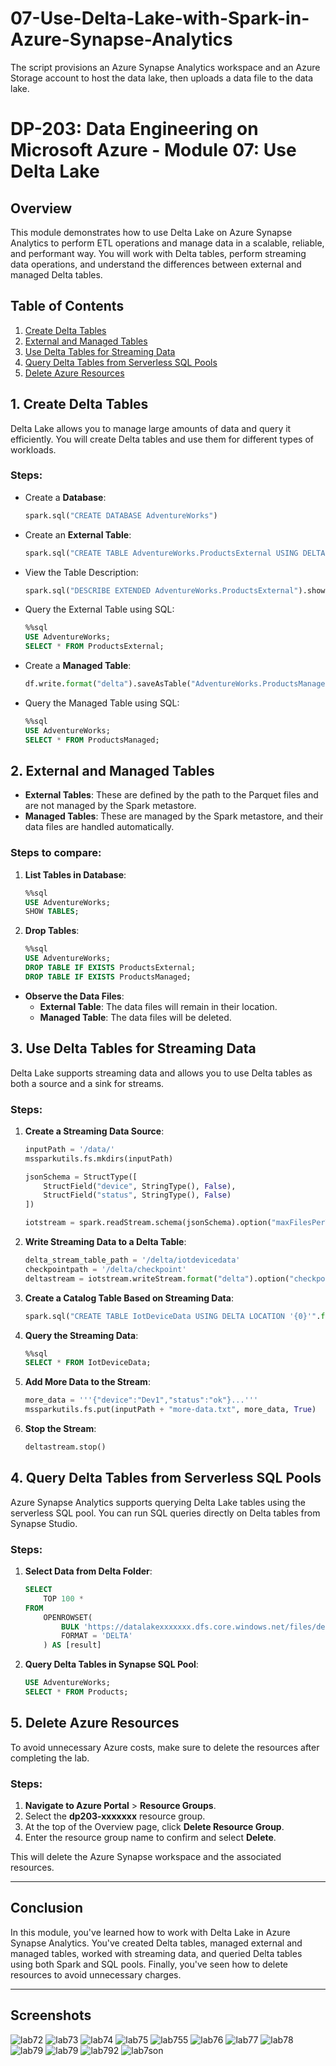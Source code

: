 # 07-Use-Delta-Lake-with-Spark-in-Azure-Synapse-Analytics
The script provisions an Azure Synapse Analytics workspace and an Azure Storage account to host the data lake, then uploads a data file to the data lake.

# DP-203: Data Engineering on Microsoft Azure - Module 07: Use Delta Lake

## Overview

This module demonstrates how to use Delta Lake on Azure Synapse Analytics to perform ETL operations and manage data in a scalable, reliable, and performant way. You will work with Delta tables, perform streaming data operations, and understand the differences between external and managed Delta tables.

## Table of Contents

1. [Create Delta Tables](#create-delta-tables)
2. [External and Managed Tables](#external-and-managed-tables)
3. [Use Delta Tables for Streaming Data](#use-delta-tables-for-streaming-data)
4. [Query Delta Tables from Serverless SQL Pools](#query-delta-tables-from-serverless-sql-pools)
5. [Delete Azure Resources](#delete-azure-resources)

## 1. Create Delta Tables

Delta Lake allows you to manage large amounts of data and query it efficiently. You will create Delta tables and use them for different types of workloads. 

### Steps:
- Create a **Database**:
    ```python
    spark.sql("CREATE DATABASE AdventureWorks")
    ```

- Create an **External Table**:
    ```python
    spark.sql("CREATE TABLE AdventureWorks.ProductsExternal USING DELTA LOCATION '{0}'".format(delta_table_path))
    ```

- View the Table Description:
    ```python
    spark.sql("DESCRIBE EXTENDED AdventureWorks.ProductsExternal").show(truncate=False)
    ```

- Query the External Table using SQL:
    ```sql
    %%sql
    USE AdventureWorks;
    SELECT * FROM ProductsExternal;
    ```

- Create a **Managed Table**:
    ```python
    df.write.format("delta").saveAsTable("AdventureWorks.ProductsManaged")
    ```

- Query the Managed Table using SQL:
    ```sql
    %%sql
    USE AdventureWorks;
    SELECT * FROM ProductsManaged;
    ```

## 2. External and Managed Tables

- **External Tables**: These are defined by the path to the Parquet files and are not managed by the Spark metastore.
- **Managed Tables**: These are managed by the Spark metastore, and their data files are handled automatically.

### Steps to compare:
1. **List Tables in Database**:
    ```sql
    %%sql
    USE AdventureWorks;
    SHOW TABLES;
    ```

2. **Drop Tables**:
    ```sql
    %%sql
    USE AdventureWorks;
    DROP TABLE IF EXISTS ProductsExternal;
    DROP TABLE IF EXISTS ProductsManaged;
    ```

- **Observe the Data Files**:
    - **External Table**: The data files will remain in their location.
    - **Managed Table**: The data files will be deleted.

## 3. Use Delta Tables for Streaming Data

Delta Lake supports streaming data and allows you to use Delta tables as both a source and a sink for streams.

### Steps:
1. **Create a Streaming Data Source**:
    ```python
    inputPath = '/data/'
    mssparkutils.fs.mkdirs(inputPath)

    jsonSchema = StructType([
        StructField("device", StringType(), False),
        StructField("status", StringType(), False)
    ])

    iotstream = spark.readStream.schema(jsonSchema).option("maxFilesPerTrigger", 1).json(inputPath)
    ```

2. **Write Streaming Data to a Delta Table**:
    ```python
    delta_stream_table_path = '/delta/iotdevicedata'
    checkpointpath = '/delta/checkpoint'
    deltastream = iotstream.writeStream.format("delta").option("checkpointLocation", checkpointpath).start(delta_stream_table_path)
    ```

3. **Create a Catalog Table Based on Streaming Data**:
    ```python
    spark.sql("CREATE TABLE IotDeviceData USING DELTA LOCATION '{0}'".format(delta_stream_table_path))
    ```

4. **Query the Streaming Data**:
    ```sql
    %%sql
    SELECT * FROM IotDeviceData;
    ```

5. **Add More Data to the Stream**:
    ```python
    more_data = '''{"device":"Dev1","status":"ok"}...'''
    mssparkutils.fs.put(inputPath + "more-data.txt", more_data, True)
    ```

6. **Stop the Stream**:
    ```python
    deltastream.stop()
    ```

## 4. Query Delta Tables from Serverless SQL Pools

Azure Synapse Analytics supports querying Delta Lake tables using the serverless SQL pool. You can run SQL queries directly on Delta tables from Synapse Studio.

### Steps:
1. **Select Data from Delta Folder**:
    ```sql
    SELECT
        TOP 100 *
    FROM
        OPENROWSET(
            BULK 'https://datalakexxxxxxx.dfs.core.windows.net/files/delta/products-delta/',
            FORMAT = 'DELTA'
        ) AS [result]
    ```

2. **Query Delta Tables in Synapse SQL Pool**:
    ```sql
    USE AdventureWorks;
    SELECT * FROM Products;
    ```

## 5. Delete Azure Resources

To avoid unnecessary Azure costs, make sure to delete the resources after completing the lab.

### Steps:
1. **Navigate to Azure Portal** > **Resource Groups**.
2. Select the **dp203-xxxxxxx** resource group.
3. At the top of the Overview page, click **Delete Resource Group**.
4. Enter the resource group name to confirm and select **Delete**.

This will delete the Azure Synapse workspace and the associated resources.

---

## Conclusion

In this module, you've learned how to work with Delta Lake in Azure Synapse Analytics. You've created Delta tables, managed external and managed tables, worked with streaming data, and queried Delta tables using both Spark and SQL pools. Finally, you've seen how to delete resources to avoid unnecessary charges.

---
## Screenshots

![lab72](https://github.com/user-attachments/assets/350e8894-b6fc-408e-b974-9fdafdc367c6)
![lab73](https://github.com/user-attachments/assets/72ef1aa6-b835-4695-9770-a27a5cebb4ae)
![lab74](https://github.com/user-attachments/assets/85f58fe0-442d-4a92-9981-ad355b80e6b8)
![lab75](https://github.com/user-attachments/assets/5dcb9888-bbca-4c6c-a799-34cf935de18f)
![lab755](https://github.com/user-attachments/assets/890e28a8-853d-4eac-859e-7a6eb7f063af)
![lab76](https://github.com/user-attachments/assets/30dbd5f8-c5a6-4f17-8fe8-2d3c8b6ba69c)
![lab77](https://github.com/user-attachments/assets/56993d27-301c-4796-b468-b1fcb3b1a112)
![lab78](https://github.com/user-attachments/assets/c5d9bdcf-e453-426a-84cb-7c1fed304b63)
![lab79](https://github.com/user-attachments/assets/61872ed3-5cb7-4eae-9d24-4dfd9c96d5c1)
![lab79](https://github.com/user-attachments/assets/834374b2-81db-4cd7-bd50-59d2539a3538)
![lab792](https://github.com/user-attachments/assets/ff5264a8-0c0e-43a7-a68d-fd33a0bb4f91)
![lab7son](https://github.com/user-attachments/assets/1a37f622-338a-4541-9f68-11e6ce60d1b5)
